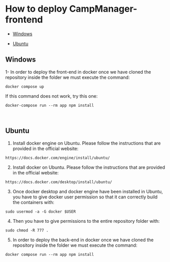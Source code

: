 # How to deploy CampManager-frontend

* [Windows](#windows)

* [Ubuntu](#ubuntu)

## Windows
1- In order to deploy the front-end in docker once we have cloned the repository inside the folder we must execute the command:
```
docker compose up
```
If this command does not work, try this one:
```
docker-compose run --rm app npm install
```
<br/>

## Ubuntu
1. Install docker engine on Ubuntu. Please follow the instructions that are provided in the official website:
```
https://docs.docker.com/engine/install/ubuntu/
```
2. Install docker on Ubuntu. Please follow the instructions that are provided in the official website:
```
https://docs.docker.com/desktop/install/ubuntu/
```
3. Once docker desktop and docker engine have been installed in Ubuntu, you have to give docker user permission so that it can correctly build the containers with:
```
sudo usermod -a -G docker $USER
```
4. Then you have to give permissions to the entire repository folder with:
```
sudo chmod -R 777 .
```
5. In order to deploy the back-end in docker once we have cloned the repository inside the folder we must execute the command:
```
docker compose run --rm app npm install
```